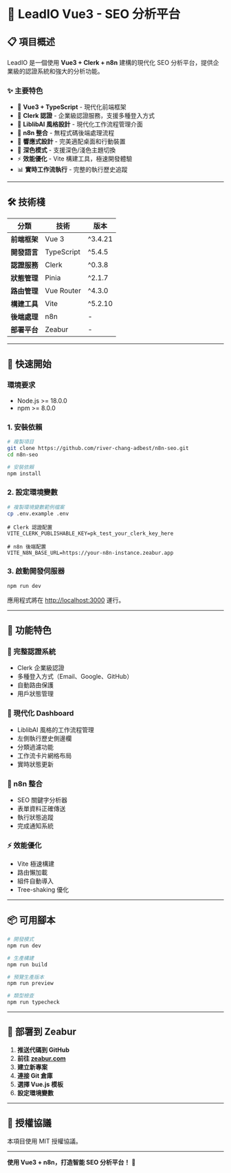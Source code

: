 # 🚀 LeadIO Vue3 - SEO 分析平台

## 📋 項目概述

LeadIO 是一個使用 **Vue3 + Clerk + n8n** 建構的現代化 SEO 分析平台，提供企業級的認證系統和強大的分析功能。

### ✨ 主要特色

- 🎯 **Vue3 + TypeScript** - 現代化前端框架
- 🔐 **Clerk 認證** - 企業級認證服務，支援多種登入方式
- 🎨 **LiblibAI 風格設計** - 現代化工作流程管理介面
- 🔧 **n8n 整合** - 無程式碼後端處理流程
- 📱 **響應式設計** - 完美適配桌面和行動裝置
- 🌙 **深色模式** - 支援深色/淺色主題切換
- ⚡ **效能優化** - Vite 構建工具，極速開發體驗
- 📊 **實時工作流執行** - 完整的執行歷史追蹤

---

## 🛠️ 技術棧

| 分類 | 技術 | 版本 |
|------|------|------|
| **前端框架** | Vue 3 | ^3.4.21 |
| **開發語言** | TypeScript | ^5.4.5 |
| **認證服務** | Clerk | ^0.3.8 |
| **狀態管理** | Pinia | ^2.1.7 |
| **路由管理** | Vue Router | ^4.3.0 |
| **構建工具** | Vite | ^5.2.10 |
| **後端處理** | n8n | - |
| **部署平台** | Zeabur | - |

---

## 🚀 快速開始

### 環境要求

- Node.js >= 18.0.0
- npm >= 8.0.0

### 1. 安裝依賴

```bash
# 複製項目
git clone https://github.com/river-chang-adbest/n8n-seo.git
cd n8n-seo

# 安裝依賴
npm install
```

### 2. 設定環境變數

```bash
# 複製環境變數範例檔案
cp .env.example .env
```

```env
# Clerk 認證配置
VITE_CLERK_PUBLISHABLE_KEY=pk_test_your_clerk_key_here

# n8n 後端配置
VITE_N8N_BASE_URL=https://your-n8n-instance.zeabur.app
```

### 3. 啟動開發伺服器

```bash
npm run dev
```

應用程式將在 [http://localhost:3000](http://localhost:3000) 運行。

---

## 🎯 功能特色

### 🔐 完整認證系統
- Clerk 企業級認證
- 多種登入方式（Email、Google、GitHub）
- 自動路由保護
- 用戶狀態管理

### 🎨 現代化 Dashboard
- LiblibAI 風格的工作流程管理
- 左側執行歷史側邊欄
- 分類過濾功能
- 工作流卡片網格布局
- 實時狀態更新

### 🔧 n8n 整合
- SEO 關鍵字分析器
- 表單資料正確傳送
- 執行狀態追蹤
- 完成通知系統

### ⚡ 效能優化
- Vite 極速構建
- 路由懶加載
- 組件自動導入
- Tree-shaking 優化

---

## 📦 可用腳本

```bash
# 開發模式
npm run dev

# 生產構建
npm run build

# 預覽生產版本
npm run preview

# 類型檢查
npm run typecheck
```

---

## 🚀 部署到 Zeabur

1. **推送代碼到 GitHub**
2. **前往 [zeabur.com](https://zeabur.com)**
3. **建立新專案**
4. **連接 Git 倉庫**
5. **選擇 Vue.js 模板**
6. **設定環境變數**

---

## 📄 授權協議

本項目使用 MIT 授權協議。

---

**使用 Vue3 + n8n，打造智能 SEO 分析平台！** 🚀